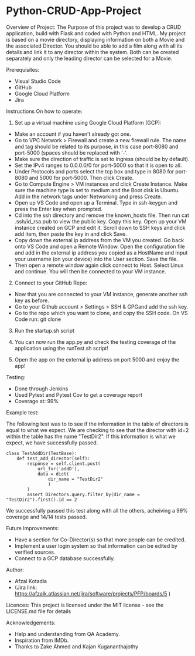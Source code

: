 # Python-CRUD-App-Project

Overview of Project:
The Purpose of this project was to develop a CRUD application, build with Flask and coded with Python and HTML. 
My project is based on a movie directory, displaying information on both a Movie and the associated Director. You should be able to add a film along with all its details and link it to any director within the system. Both can be created separately and only the leading director can be selected for a Movie.

Prerequisites:
-	Visual Studio Code
-	GitHub
-	Google Cloud Platform
-	Jira

Instructions On how to operate:
1.	Set up a virtual machine using Google Cloud Platform (GCP):
-	Make an account if you haven’t already got one.
-	Go to VPC Network > Firewall and create a new firewall rule. The name and tag should be     related to its purpose, in this case port-8080 and port-5000 (spaces should be replaced with ‘-‘.
-	Make sure the direction of traffic is set to Ingress (should be by default). 
-	Set the IPv4 ranges to 0.0.0.0/0 for port-5000 so that it is open to all.
-	Under Protocols and ports select the tcp box and type in 8080 for port-8080 and 5000 for port-5000. Then click Create.
-	Go to Compute Engine > VM instances and click Create Instance. Make sure the machine type is set to medium and the Boot disk is Ubuntu. Add in the network tags under Networking and press Create.
-	Open up VS Code and open up a Terminal. Type in ssh-keygen and press the Enter key when prompted.
-	Cd into the ssh directory and remove the known_hosts file. Then run cat .ssh/id_rsa.pub to view the public key.
Copy this key. Open up your VM instance created on GCP and edit it. Scroll down to SSH keys and click add item, then paste the key in and click Save.
-	Copy down the external ip address from the VM you created. Go back onto VS Code and open a Remote Window. Open the configuration file and add in the external ip address you copied as a HostName and input your username (on your device) into the User section. Save the file. 
-	Then open a remote window again click connect to Host. Select Linux and continue. You will then be connected to your VM instance.

2.	Connect to your GitHub Repo:
-	Now that you are connected to your VM instance, generate another ssh key as before.
-	Go to your Github account > Settings > SSH & GPGand add the ssh key.
-	Go to the repo which you want to clone, and copy the SSH code. On VS Code run: 
git clone <the ssh code you copied>

3.  Run the startup.sh script

4.  You can now run the app.py and check the testing coverage of the application using the runTest.sh script!

5.  Open the app on the external ip address on port 5000 and enjoy the app!


Testing: 
-	Done through Jenkins
-   Used Pytest and Pytest Cov to get a coverage report
-	Coverage at: 99%

Example test:

The following test was to to see if the information in the table of directors is equal to what we expect. We are checking to see that the director with id=2 within the table has the name "TestDir2". If this information is what we expect, we have successfully passed. 

```
class TestAddDir(TestBase):
    def test_add_director(self):
        response = self.client.post(
            url_for('addD'),
            data = dict(
                dir_name = "TestDir2"
                )
        )
        assert Directors.query.filter_by(dir_name = "TestDir2").first().id == 2
```

We successfully passed this test along with all the others, acheiving a 99% coverage and 14/14 tests passed.

Future Improvements:
-	Have a section for Co-Director(s) so that more people can be credited.
-	Implement a user login system so that information can be edited by verified sources.
-   Connect to a GCP database successfully.
	
Author: 
-	Afzal Kotadia 
-	(Jira link: https://afzalk.atlassian.net/jira/software/projects/PFP/boards/5 )

Licences:
This project is licensed under the MIT license - see the LICENSE.md file for details

Acknowledgements:
-	Help and understanding from QA Academy.
-	Inspiration from IMDb.
-   Thanks to Zake Ahmed and Kajan Kugananthajothy
